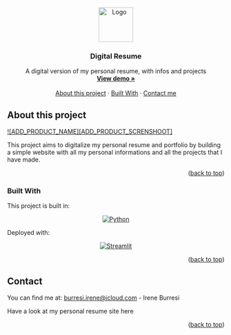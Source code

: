 <a name="readme-top"></a>

<!-- PROJECT LOGO -->
<br />
<div align="center">
  <a href="ADD_DEPLOY_LINK_HERE">
    <img src="ADD_LOGO_PATH_HERE" alt="Logo" width="80" height="80">
  </a>

  <h3 align="center">Digital Resume</h3>

  <p align="center">
   A digital version of my personal resume, with infos and projects
    <br />
    <a href="ADD_DEPLOY_LINK_HERE"><strong> View demo »</strong></a>
    <br />
    <br />
    <a href="#about-this-project">About this project</a>
    ·
    <a href="#built-with">Built With</a>
    ·
    <a href="#contact">Contact me</a>
  </p>
</div>


<!-- ABOUT THE PROJECT -->
## About this project

[![ADD_PRODUCT_NAME][ADD_PRODUCT_SCRENSHOOT]](ADD_DEPLOY_LINK_HERE)

This project aims to digitalize my personal resume and portfolio by building a simple website with all my personal informations and all the projects that I have made.




<p align="right">(<a href="#readme-top">back to top</a>)</p>



### Built With

This project is built in:
<div align="center">

[![Python][Python-shield]][Python-url]
</div>


Deployed with:
<div align="center">
  
[![Streamlit][Streamlit-shield]][Streamlit-url]
  
</div>


<p align="right">(<a href="#readme-top">back to top</a>)</p>

<!-- CONTACT -->
## Contact
You can find me at:
burresi.irene@icloud.com - Irene Burresi

Have a look at my personal resume site here

<p align="right">(<a href="#readme-top">back to top</a>)</p>



[Python-shield]: https://img.shields.io/badge/Python-FFD43B?style=for-the-badge&logo=python&logoColor=blue
[Python-url]: https://www.python.org
[Streamlit-shield]: https://img.shields.io/badge/Streamlit-FF4B4B?style=for-the-badge&logo=Streamlit&logoColor=white
[Streamlit-url]: https://streamlit.io
